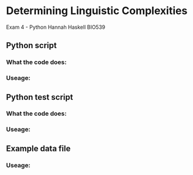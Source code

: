 # Determining Linguistic Complexities
Exam 4 - Python
Hannah Haskell
BIO539



## Python script 

### What the code does:

### Useage:



## Python test script

### What the code does:

### Useage:



## Example data file

### Useage:
